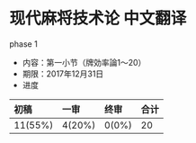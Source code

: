 # 现代麻将技术论 中文翻译

phase 1

* 内容：第一小节（牌効率論1～20）
* 期限：2017年12月31日
* 进度

| 初稿 | 一审 | 终审 | 合计 |
| :--- | :--- | :--- | :--- |
| 11\(55%\) | 4\(20%\) | 0\(0%\) | 20 |




